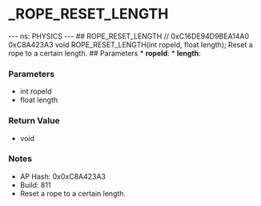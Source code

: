 # _ROPE_RESET_LENGTH

--- ns: PHYSICS --- ## ROPE_RESET_LENGTH  // 0xC16DE94D9BEA14A0 0xC8A423A3 void ROPE_RESET_LENGTH(int ropeId, float length);  Reset a rope to a certain length.  ## Parameters * **ropeId**: * **length**:

### Parameters
* int ropeId
* float length

### Return Value
* void

### Notes
* AP Hash: 0x0xC8A423A3
* Build: 811
* Reset a rope to a certain length.

